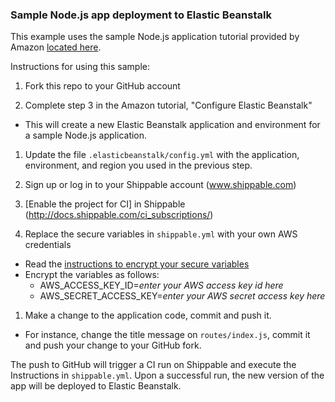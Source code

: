 ### Sample Node.js app deployment to Elastic Beanstalk

This example uses the sample Node.js application tutorial provided by Amazon [located
here](http://docs.aws.amazon.com/elasticbeanstalk/latest/dg/create_deploy_nodejs_express.html).

Instructions for using this sample:
1. Fork this repo to your GitHub account

1.  Complete step 3 in the Amazon tutorial, "Configure Elastic Beanstalk"
  * This will create a new Elastic Beanstalk application and environment for a
  sample Node.js application.

1.  Update the file `.elasticbeanstalk/config.yml` with the application,
environment, and region you used in the previous step.

1.  Sign up or log in to your Shippable account (www.shippable.com)

1.  [Enable the project for CI] in Shippable (http://docs.shippable.com/ci_subscriptions/)

1.  Replace the secure variables in `shippable.yml` with your own AWS credentials
  * Read the [instructions to encrypt your secure variables](http://docs.shippable.com/ci_configure/#secure-variables)
  * Encrypt the variables as follows:
    * AWS_ACCESS_KEY_ID=_enter your AWS access key id here_
    * AWS_SECRET_ACCESS_KEY=_enter your AWS secret access key here_

1.  Make a change to the application code, commit and push it.
  * For instance, change the title message on `routes/index.js`, commit it and
  push your change to your GitHub fork.


The push to GitHub will trigger a CI run on Shippable and execute the Instructions
in `shippable.yml`.  Upon a successful run, the new version of the app will be
deployed to Elastic Beanstalk.
